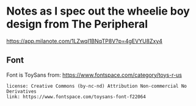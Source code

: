 # Notes as I spec out the wheelie boy design from The Peripheral

https://app.milanote.com/1LZwqI1BNqTP8V?p=4gEVYU8Zxy4

## Font

Font is ToySans from: https://www.fontspace.com/category/toys-r-us

    license: Creative Commons (by-nc-nd) Attribution Non-commercial No Derivatives 
    link: https://www.fontspace.com/toysans-font-f22064
